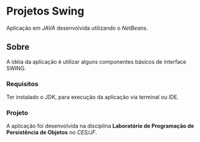 # Projetos Swing

Aplicação em *JAVA* desenvolvida utilizando o *NetBeans*.

## Sobre

A idéia da aplicação é utilizar alguns componentes básicos de interface SWING.

### Requisitos

Ter instalado o JDK, para execução da aplicação via terminal ou IDE.

### Projeto

A aplicação foi desenvolvida na disciplina **Laboratório de Programação de Persistência de Objetos** no *CES/JF*.